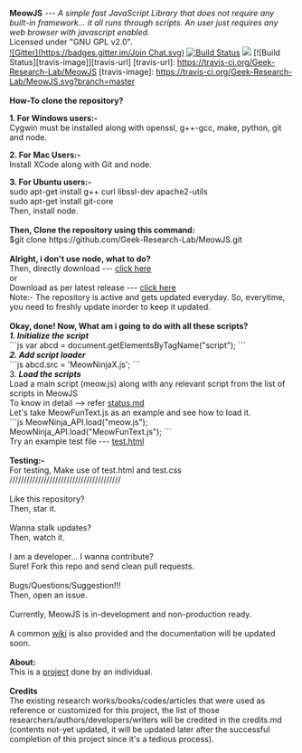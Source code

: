 <b>MeowJS</b> --- <i>A simple fast JavaScript Library that does not require any built-in framework... it all runs through scripts. An user just requires any web browser with javascript enabled.</i> <br>
Licensed under "GNU GPL v2.0".<br>
[![Gitter](https://badges.gitter.im/Join Chat.svg)](https://gitter.im/Geek-Research-Lab/MeowJS?utm_source=badge&utm_medium=badge&utm_campaign=pr-badge&utm_content=badge)    [![Build Status](https://snap-ci.com/snap-ci/docs.snap-ci.com/branch/master/build_image)](https://snap-ci.com/Geek-Research-Lab/MeowJS/branch/master)
<a href="https://codeclimate.com/github/Geek-Research-Lab/MeowJS"><img src="https://codeclimate.com/github/Geek-Research-Lab/MeowJS/badges/gpa.svg" /></a> [![Build Status][travis-image]][travis-url]
[travis-url]: https://travis-ci.org/Geek-Research-Lab/MeowJS
[travis-image]: https://travis-ci.org/Geek-Research-Lab/MeowJS.svg?branch=master
<br>
<br>
<b>How-To clone the repository?</b><br><p>
<b>1. For Windows users:-</b><br>
Cygwin must be installed along with openssl, g++-gcc, make, python, git and node.
</p>
<p><b>2. For Mac Users:- </b><br>
Install XCode along with Git and node.</p>
<p><b>3. For Ubuntu users:-</b><br>
    sudo apt-get install g++ curl libssl-dev apache2-utils<br>
    sudo apt-get install git-core<br>
Then, install node.<br><br>
<b> Then, Clone the repository using this command:</b><br>
$git clone https://github.com/Geek-Research-Lab/MeowJS.git<br>
<br>
<b>Alright, i don't use node, what to do? </b><br>
Then, directly download --- <a href="https://github.com/Geek-Research-Lab/MeowJS/archive/master.zip">click here</a><br>
or<br>
Download as per latest release --- <a href="https://github.com/Geek-Research-Lab/MeowJS/releases">click here</a><br>
Note:- The repository is active and gets updated everyday. So, everytime, you need to freshly update inorder to keep it updated.<br>
<br>
<b>Okay, done! Now, What am i going to do with all these scripts?</b><br>
<b><i>1. Initialize the script</b></i><br>
```js
var abcd = document.getElementsByTagName("script");
```
<br><b><i>2. Add script loader</b></i><br>
```js
abcd.src = 'MeowNinjaX.js';
```
<br>3. <b><i>Load the scripts</b></i><br>
Load a main script (meow.js) along with any relevant script from the list of scripts in MeowJS<br>
To know in detail --> refer <a href="https://github.com/Geek-Research-Lab/MeowJS/blob/master/status.md">status.md</a><br>
Let's take MeowFunText.js as an example and see how to load it.<br>
```js
MeowNinja_API.load("meow.js");
MeowNinja_API.load("MeowFunText.js");
```
<br>Try an example test file --- <a href="https://github.com/Geek-Research-Lab/MeowJS/blob/master/test.html">test.html</a>
<br>
<br>
<b>Testing:-</b><br>
For testing, Make use of test.html and test.css <br>
///////////////////////////////////////<br>
<br>
Like this repository? <br>
Then, star it.<br>
<br>
Wanna stalk updates? <br>
Then, watch it.<br>
<br>
I am a developer... I wanna contribute?<br>
Sure! Fork this repo and send clean pull requests. <br>
<br>
Bugs/Questions/Suggestion!!!<br>
Then, open an issue.<br>
<br>
Currently, MeowJS is in-development and non-production ready.
<br><br>
A common <a href="https://github.com/Geek-Research-Lab/MeowJS/wiki">wiki</a> is also provided and the documentation will be updated soon. <br>
<br>
<b>About:</b><br>
This is a <a href="http://geekresearchlab.net/mtechproject/">project</a> done by an individual. <br>
<br>
<b>Credits</b><br>
The existing research works/books/codes/articles that were used as reference or customized for this project, the list of those researchers/authors/developers/writers will be credited in the credits.md (contents not-yet updated, it will be updated later after the successful completion of this project since it's a tedious process).<br>
